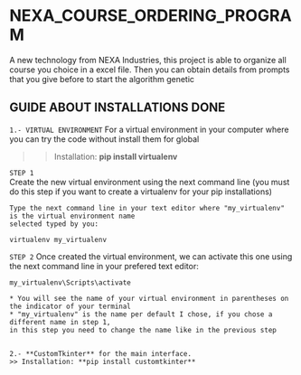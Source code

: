 # NEXA_COURSE_ORDERING_PROGRAM
A new technology from NEXA Industries, this project is able to organize all course you choice in a excel file. Then you can obtain details from prompts that you give before to start the algorithm genetic


## GUIDE ABOUT INSTALLATIONS DONE
``1.- VIRTUAL ENVIRONMENT``
For a virtual environment in your computer where you can try the code without install them for global
>> Installation: **pip install virtualenv**

``STEP 1``	
    Create the new virtual environment using the next command line 
        (you must do this step if you want to create a virtualenv for your pip installations)
    
    Type the next command line in your text editor where "my_virtualenv" is the virtual environment name 
    selected typed by you: 

    virtualenv my_virtualenv

``STEP 2``
    Once created the virtual environment, we can activate this one using the next command line in your 
    prefered text editor:

    my_virtualenv\Scripts\activate
    
    * You will see the name of your virtual environment in parentheses on the indicator of your terminal
    * "my_virtualenv" is the name per default I chose, if you chose a different name in step 1, 
    in this step you need to change the name like in the previous step


````

2.- **CustomTkinter** for the main interface.
>> Installation: **pip install customtkinter**